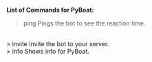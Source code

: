 **List of Commands for PyBoat:**
<br>
> ping
  Pings the bot to see the reaction time.
  <br>
> invite
  Invite the bot to your server.
  <br>
> info
  Shows info for PyBoat.
